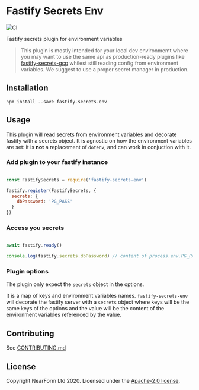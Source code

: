 # Fastify Secrets Env

![CI](https://github.com/nearform/fastify-secrets-env/workflows/CI/badge.svg)

Fastify secrets plugin for environment variables

> This plugin is mostly intended for your local dev environmemt where you may want to use the same api as production-ready plugins like [fastify-secrets-gcp] whilest still reading config from environment variables.
> We suggest to use a proper secret manager in production.

## Installation

```
npm install --save fastify-secrets-env
```

## Usage

This plugin will read secrets from environment variables and decorate fastify with a secrets object.
It is agnostic on how the environment variables are set: it is **not** a replacement of `dotenv`, and can work in conjuction with it.

### Add plugin to your fastify instance

```js

const FastifySecrets = require('fastify-secrets-env')

fastify.register(FastifySecrets, {
  secrets: {
    dbPassword: 'PG_PASS'
  }
})

```

### Access you secrets

```js

await fastify.ready()

console.log(fastify.secrets.dbPassword) // content of process.env.PG_PASS

```

### Plugin options

The plugin only expect the `secrets` object in the options.

It is a map of keys and environment variables names. `fastify-secrets-env` will decorate the fastify server with a `secrets` object where keys will be the same keys of the options and the value will be the content of the environment variables referenced by the value.


## Contributing

See [CONTRIBUTING.md](./CONTRIBUTING.md)

## License

Copyright NearForm Ltd 2020. Licensed under the [Apache-2.0 license](http://www.apache.org/licenses/LICENSE-2.0).

[fastify-secrets-gcp]: https://github.com/nearform/fastify-secrets-gcp
